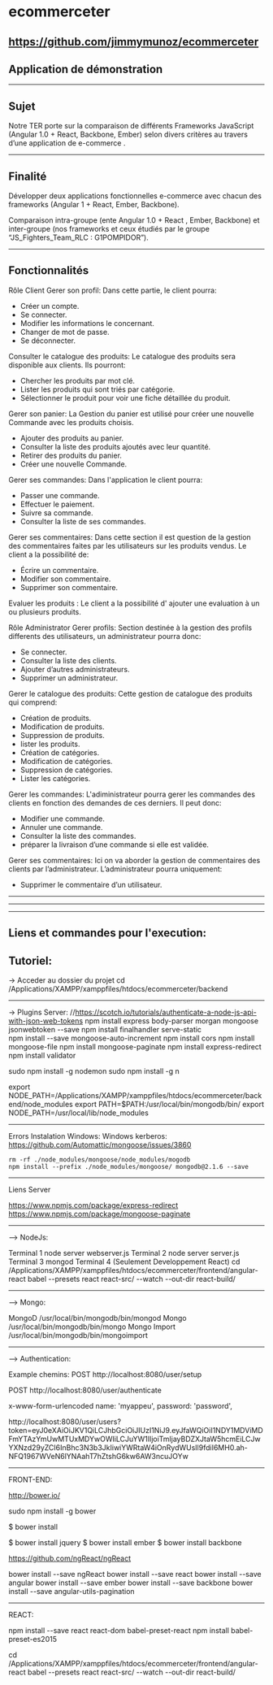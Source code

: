 # ecommerceter

https://github.com/jimmymunoz/ecommerceter
--------------------------------------------------------
Application de démonstration
--------------------------------------------------------

---------------
Sujet
---------------
Notre TER porte sur la comparaison de différents Frameworks JavaScript (Angular 1.0 + React, Backbone, Ember) selon divers critères au travers d’une application de e-commerce .


---------------
Finalité
---------------
Développer deux applications fonctionnelles e-commerce avec chacun des frameworks (Angular 1 + React, Ember, Backbone). 

Comparaison intra-groupe (ente Angular 1.0 + React , Ember, Backbone) et inter-groupe (nos frameworks et ceux étudiés par le groupe “JS_Fighters_Team_RLC : G1POMPIDOR”). 


---------------
Fonctionnalités
---------------
Rôle Client
Gerer son profil:
Dans cette partie, le client pourra:

  - Créer un compte.
  - Se connecter.
  - Modifier les informations le concernant.
  - Changer de mot de passe.
  - Se déconnecter.


Consulter le  catalogue des produits:
Le catalogue des produits sera disponible aux clients. Ils pourront:

  - Chercher les produits par mot clé.
  - Lister les produits qui sont triés par catégorie. 
  - Sélectionner le produit pour voir une fiche détaillée du produit.
    
Gerer son panier:
La Gestion du panier est utilisé pour créer une nouvelle Commande avec les produits choisis.

  - Ajouter des produits au panier.
  - Consulter la liste des produits ajoutés avec leur quantité. 
  - Retirer des produits du panier.
  - Créer une nouvelle Commande.
  
Gerer ses commandes:
Dans l'application le client pourra:

  - Passer une commande.
  - Effectuer le paiement. 
  - Suivre sa commande.
  - Consulter la liste de ses commandes.

Gerer ses commentaires:
Dans cette section il est question de la gestion des commentaires faites par les utilisateurs sur les produits vendus. Le client a la possibilité de:

  - Écrire un commentaire.
  - Modifier son commentaire. 
  - Supprimer son commentaire.
 

Evaluer les produits :
Le client a la possibilité d' ajouter une evaluation à un ou plusieurs produits.


Rôle Administrator
Gerer profils:
Section destinée à la gestion des profils differents des utilisateurs, un administrateur pourra donc:
 
  - Se connecter.
  - Consulter la liste des clients.
  - Ajouter d’autres administrateurs.
  - Supprimer un administrateur.

Gerer le catalogue des produits:
Cette gestion de catalogue des produits qui comprend:
 
  - Création de produits.
  - Modification de produits.
  - Suppression de produits.
  - lister les produits.
  - Création de catégories.
  - Modification de catégories.
  - Suppression de catégories.
  - Lister les catégories.

Gerer les commandes:
L'adiministrateur pourra gerer les commandes des clients en fonction des demandes de ces derniers. Il peut donc:

  - Modifier une commande.
  - Annuler une commande. 
  - Consulter la liste des commandes.
  - préparer la livraison d’une commande si elle est validée.
 

Gerer ses commentaires:
Ici on va aborder la gestion de commentaires des clients par l’administrateur. L’administrateur pourra uniquement:

  - Supprimer le commentaire d’un utilisateur.
--------------------------------------------------------
--------------------------------------------------------
  


--------------------------------------------------------
Liens et commandes pour l'execution:
--------------------------------------------------------

Tutoriel:
--------------------------------------------------------
-> Acceder au dossier du projet
cd /Applications/XAMPP/xamppfiles/htdocs/ecommerceter/backend

--------------------------------------------------------
-> Plugins Server:
//https://scotch.io/tutorials/authenticate-a-node-js-api-with-json-web-tokens
npm install express body-parser morgan mongoose jsonwebtoken --save
npm install finalhandler serve-static	
npm install --save mongoose-auto-increment
npm install cors
npm install mongoose-file
npm install mongoose-paginate
npm install express-redirect
npm install validator

sudo npm install -g nodemon
sudo npm install -g n

export NODE_PATH=/Applications/XAMPP/xamppfiles/htdocs/ecommerceter/backend/node_modules
export PATH=$PATH:/usr/local/bin/mongodb/bin/ 
export NODE_PATH=/usr/local/lib/node_modules

--------------------------------------------------------
Errors Instalation Windows:
	Windows kerberos:
	https://github.com/Automattic/mongoose/issues/3860

	rm -rf ./node_modules/mongoose/node_modules/mogodb
	npm install --prefix ./node_modules/mongoose/ mongodb@2.1.6 --save

--------------------------------------------------------
Liens Server

https://www.npmjs.com/package/express-redirect
https://www.npmjs.com/package/mongoose-paginate

--------------------------------------------------------
--> NodeJs:

Terminal 1
	node server webserver.js
Terminal 2
	node server server.js
Terminal 3
	mongod 
Terminal 4 (Seulement Developpement React)
	cd /Applications/XAMPP/xamppfiles/htdocs/ecommerceter/frontend/angular-react
	babel --presets react react-src/ --watch --out-dir react-build/

--------------------------------------------------------
--> Mongo:

MongoD
	/usr/local/bin/mongodb/bin/mongod
Mongo
	/usr/local/bin/mongodb/bin/mongo
Mongo Import
	/usr/local/bin/mongodb/bin/mongoimport

--------------------------------------------------------
--> Authentication:


Example chemins:
POST http://localhost:8080/user/setup

POST http://localhost:8080/user/authenticate

x-www-form-urlencoded
name: 'myappeu', 
password: 'password',


http://localhost:8080/user/users?token=eyJ0eXAiOiJKV1QiLCJhbGciOiJIUzI1NiJ9.eyJfaWQiOiI1NDY1MDViMDFmYTAzYmUwMTUxMDYwOWIiLCJuYW1lIjoiTmljayBDZXJtaW5hcmEiLCJwYXNzd29yZCI6InBhc3N3b3JkIiwiYWRtaW4iOnRydWUsIl9fdiI6MH0.ah-NFQ1967WVeN6lYNAahT7hZtshG6kw6AW3ncuJOYw

--------------------------------------------------------
FRONT-END:

http://bower.io/

sudo npm install -g bower

$ bower install

$ bower install jquery
$ bower install ember
$ bower install backbone

https://github.com/ngReact/ngReact

bower install --save ngReact
bower install --save react
bower install --save angular
bower install --save ember
bower install --save backbone
bower install --save angular-utils-pagination

--------------------------------------------------------
REACT:

npm install --save react react-dom babel-preset-react
npm install babel-preset-es2015 

cd /Applications/XAMPP/xamppfiles/htdocs/ecommerceter/frontend/angular-react
babel --presets react react-src/ --watch --out-dir react-build/


